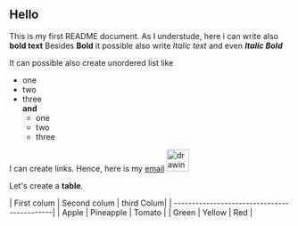## Hello 
This is my first README document.
As I understude, here i can write also **bold text**
Besides **Bold** it possible also write *Italic text* and even **_Italic Bold_**

It can possible also create unordered list like
- one
- two
- three <br>
**and**
    - one
    - two
    - three

I can create links. Hence, here is my [email](rafaelafrikyan95@gmail.com) <img src="https://mpng.subpng.com/20180718/vws/kisspng-email-logo-bounce-address-computer-icons-message-online-application-5b4f433eed6ac1.5937710415319212149725.jpg" alt="drawing" width="40"/>

Let's create a **table**.

| First colum   | Second colum   | third Colum|
| --------------------------------------------|
| Apple         | Pineapple      | Tomato     |
| Green         | Yellow         | Red        |

